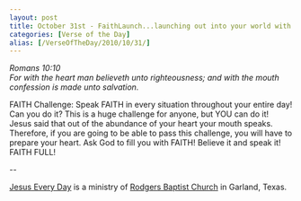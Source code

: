 ```yaml
---
layout: post
title: October 31st - FaithLaunch...launching out into your world with
categories: [Verse of the Day]
alias: [/VerseOfTheDay/2010/10/31/]
---
```


_Romans 10:10  
For with the heart man believeth unto righteousness; and with the
mouth confession is made unto salvation._

FAITH Challenge: Speak FAITH in every situation throughout your
entire day!
Can you do it? This is a huge challenge for anyone, but YOU can do
it! Jesus said that out of the abundance of your heart your mouth
speaks. Therefore, if you are going to be able to pass this
challenge, you will have to prepare your heart. Ask God to fill you
with FAITH! Believe it and speak it! FAITH FULL!

 --

<a href=http://jesuseveryday.net>Jesus Every Day</a> is a ministry of <a href=http://rodgersbaptist.net>Rodgers Baptist Church</a> in Garland, Texas.
